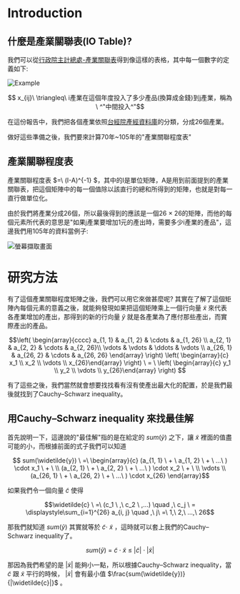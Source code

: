 # Introduction

## 什麼是產業關聯表(IO Table)?

我們可以從[行政院主計總處-產業關聯表](https://www.stat.gov.tw/ct.asp?xItem=28535&ctNode=671)得到像這樣的表格，其中每一個數字的定義如下:

![Example](https://user-images.githubusercontent.com/108454425/181272376-b1755506-88a6-4f55-a8e5-3073ff6d44f9.png)

$$  x_{ij}\ \triangleq\ i產業在這個年度投入了多少產品(換算成金錢)到j產業，稱為\ ^"中間投入^"$$

在這份報告中，我們把各個產業依照[台經院產經資料庫](https://tie.tier.org.tw/db/industry_definition/index.aspx)的分類，分成26個產業。

做好這些準備之後，我們要來計算70年~105年的"產業關聯程度表"

## 產業關聯程度表

產業關聯程度表 $=\ (I-A)^{-1} $，其中的I是單位矩陣，A是用到前面提到的產業關聯表，把這個矩陣中的每一個值除以該直行的總和所得到的矩陣，也就是對每一直行做單位化。

由於我們將產業分成26個，所以最後得到的應該是一個26 $\times$ 26的矩陣，而他的每個元素所代表的意思是"如果j產業要增加1元的產出時，需要多少i產業的產品"，這邊我們用105年的資料當例子:

![螢幕擷取畫面](https://user-images.githubusercontent.com/108454425/181772325-58f4ffa3-9cdf-4b82-a9f1-829282ec1856.png)

# 研究方法

有了這個產業關聯程度矩陣之後，我們可以用它來做甚麼呢? 其實在了解了這個矩陣內每個元素的意義之後，就能夠發現如果把這個矩陣乘上一個行向量 $\widetilde{x}$ 來代表各產業增加的產出，那得到的新的行向量 $\widetilde{y}$ 就是各產業為了應付那些產出，而實際產出的產品。

$$\left( \begin{array}{cccc} a_{1, 1} & a_{1, 2} & \cdots & a_{1, 26} \\
    a_{2, 1} & a_{2, 2} & \cdots & a_{2, 26}\\
    \vdots & \vdots & \ddots & \vdots \\
    a_{26, 1} & a_{26, 2} & \cdots & a_{26, 26} \end{array} \right)
  \left( \begin{array}{c} x_1 \\
    x_2 \\
    \vdots \\
    x_{26}\end{array} \right) \ = \ 
  \left( \begin{array}{c} y_1 \\
    y_2 \\
    \vdots \\
    y_{26}\end{array} \right) $$
    
有了這些之後，我們當然就會想要找找看有沒有使產出最大化的配置，於是我們最後就找到了Cauchy–Schwarz inequality。

## 用Cauchy–Schwarz inequality 來找最佳解

首先說明一下，這邊說的"最佳解"指的是在給定的 $sum(\widetilde{y})$ 之下，讓 $\widetilde{x}$ 裡面的值盡可能的小，而根據前面的式子我們可以知道

$$ sum(\widetilde{y}) \ =\ \begin{array}{c} (a_{1, 1} \ + \ a_{1, 2} \ + \ ...\ ) \cdot x_1 \ + \ \\
                            (a_{2, 1} \ + \ a_{2, 2} \ + \ ...\ ) \cdot x_2 \ + \ \\
                            \vdots \\
                            (a_{26, 1} \ + \ a_{26, 2} \ + \ ...\ ) \cdot x_{26} \end{array}$$

如果我們令一個向量 $\widetilde{c}$ 使得

$$\widetilde{c} \ =\ (c_1 \ ,\ c_2 \ ,...) \quad ,\ c_j \ = \displaystyle\sum_{i=1}^{26} a_{i, j} \quad ,\ j\ =\ 1,\ 2,\ ...,\ 26$$ 

那我們就知道 $sum(\widetilde{y})$ 其實就等於 $\widetilde{c} \cdot \ \widetilde{x}$ ，這時就可以套上我們的Cauchy–Schwarz inequality了。

$$sum(\widetilde{y})\ =\ \widetilde{c}\cdot\widetilde{x}\ \leq\ |\widetilde{c}|\cdot|\widetilde{x}|$$

那因為我們希望的是 $|\widetilde{x}|$ 能夠小一點，所以根據Cauchy–Schwarz inequality，當 $\widetilde{c}$ 跟 $\widetilde{x}$ 平行的時候， $|\widetilde{x}|$ 會有最小值 $\frac{sum(\widetilde{y})}{|\widetilde{c}|}$ 。
